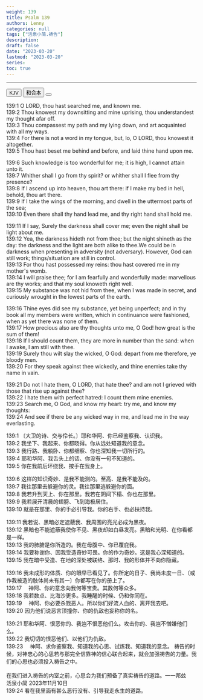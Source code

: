 ```yaml
---
weight: 139
title: Psalm 139
authors: Lenny
categories: null
tags: ["活泉小简.祷告"]
description: 
draft: false
date: "2023-03-20"
lastmod: "2023-03-20"
series: 
toc: true
---
```


<!--more-->
---

<!-- Tab links -->

<div class="tab">
  <button class="tablinks active" onclick="tablabel(event, 'english')">KJV</button>
  <button class="tablinks" onclick="tablabel(event, 'chinese')">和合本</button>
  <button class="tablinks" onclick="tablabel(event, 'verse1')"></button>
</div>

<!-- Tab content -->
<div id="english" class="tabcontent" style="display:block">

139:1 O LORD, thou hast searched me, and known me.  
139:2 Thou knowest my downsitting and mine uprising, thou understandest my thought afar off.  
139:3 Thou compassest my path and my lying down, and art acquainted with all my ways.  
139:4 For there is not a word in my tongue, but, lo, O LORD, thou knowest it altogether.  
139:5 Thou hast beset me behind and before, and laid thine hand upon me.  

139:6 Such knowledge is too wonderful for me; it is high, I cannot attain unto it.  
139:7 Whither shall I go from thy spirit? or whither shall I flee from thy presence?  
139:8 If I ascend up into heaven, thou art there: if I make my bed in hell, behold, thou art there.  
139:9 If I take the wings of the morning, and dwell in the uttermost parts of the sea;  
139:10 Even there shall thy hand lead me, and thy right hand shall hold me.  

139:11 If I say, Surely the darkness shall cover me; even the night shall be light about me.    
139:12 Yea, the darkness hideth not from thee; but the night shineth as the day: the darkness and the light are both alike to thee.<a class = "marginnote">We could be in darkness when presenting in adversity (not adversary). However, God can still work; things/situation are still in control.</a>    
139:13 For thou hast possessed my reins: thou hast covered me in my mother's womb.  
139:14 I will praise thee; for I am fearfully and wonderfully made: marvellous are thy works; and that my soul knoweth right well.  
139:15 My substance was not hid from thee, when I was made in secret, and curiously wrought in the lowest parts of the earth.  

139:16 Thine eyes did see my substance, yet being unperfect; and in thy book all my members were written, which in continuance were fashioned, when as yet there was none of them.  
139:17 How precious also are thy thoughts unto me, O God! how great is the sum of them!  
139:18 If I should count them, they are more in number than the sand: when I awake, I am still with thee.  
139:19 Surely thou wilt slay the wicked, O God: depart from me therefore, ye bloody men.  
139:20 For they speak against thee wickedly, and thine enemies take thy name in vain.  

139:21 Do not I hate them, O LORD, that hate thee? and am not I grieved with those that rise up against thee?  
139:22 I hate them with perfect hatred: I count them mine enemies.  
139:23 Search me, O God, and know my heart: try me, and know my thoughts:  
139:24 And see if there be any wicked way in me, and lead me in the way everlasting.  

</div>

<div id="chinese" class="tabcontent">

139:1 〔大卫的诗、交与伶长。〕耶和华阿、你已经鉴察我、认识我。  
139:2 我坐下、我起来、你都晓得。你从远处知道我的意念。  
139:3 我行路、我躺卧、你都细察、你也深知我一切所行的。  
139:4 耶和华阿、我舌头上的话、你没有一句不知道的。  
139:5 你在我前后环绕我、按手在我身上。  

139:6 这样的知识奇妙、是我不能测的。至高、是我不能及的。  
139:7 我往那里去躲避你的灵。我往那里逃躲避你的面。  
139:8 我若升到天上、你在那里。我若在阴间下榻、你也在那里。  
139:9 我若展开清晨的翅膀、飞到海极居住。  
139:10 就是在那里、你的手必引导我。你的右手、也必扶持我。  

139:11 我若说、黑暗必定遮蔽我、我周围的亮光必成为黑夜。  
139:12 黑暗也不能遮蔽我使你不见、黑夜却如白昼发亮。黑暗和光明、在你看都是一样。  
139:13 我的肺腑是你所造的。我在母腹中、你已覆庇我。  
139:14 我要称谢你、因我受造奇妙可畏。你的作为奇妙。这是我心深知道的。  
139:15 我在暗中受造、在地的深处被联络、那时、我的形体并不向你隐藏。  

139:16 我未成形的体质、你的眼早已看见了。你所定的日子、我尚未度一日、〔或作我被造的肢体尚未有其一〕你都写在你的册上了。  
139:17 　神阿、你的意念向我何等宝贵。其数何等众多。  
139:18 我若数点、比海沙更多。我睡醒的时候、仍和你同在。  
139:19 　神阿、你必要杀戮恶人。所以你们好流人血的、离开我去吧。  
139:20 因为他们说恶言顶撞你、你的仇敌也妄称你的名。  

139:21 耶和华阿、恨恶你的、我岂不恨恶他们么。攻击你的、我岂不憎嫌他们么。  
139:22 我切切的恨恶他们、以他们为仇敌。  
139:23 　神阿、求你鉴察我、知道我的心思、试炼我、知道我的意念。<label for="prayer" class="margin-toggle sidenote-number"></label><span class="sidenote">
祷告的时候，对神忠心的心思若与那完全信靠神的信心联合起来，就会加强祷告的力量。我们的心思也必须投入祷告之中。
<br><br>在我们进入祷告的内室之前，心思会为我们预备了真实祷告的道路。一一邦兹
<br>活泉小简 2023年11月10日</span>  
139:24 看在我里面有甚么恶行没有、引导我走永生的道路。  
  
</div>


